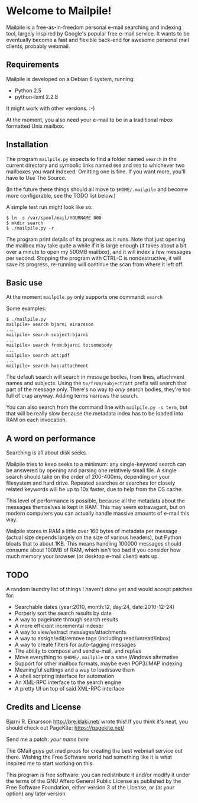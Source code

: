 # Welcome to Mailpile! #

Mailpile is a free-as-in-freedom personal e-mail searching and indexing
tool, largely inspired by Google's popular free e-mail service.  It wants
to be eventually become a fast and flexible back-end for awesome personal
mail clients, probably webmail.


## Requirements ##

Mailpile is developed on a Debian 6 system, running:

   * Python 2.5
   * python-lxml 2.2.8

It might work with other versions. :-)

At the moment, you also need your e-mail to be in a traditional mbox
formatted Unix mailbox.


## Installation ##

The program `mailpile.py` expects to find a folder named `search` in the
current directory and symbolic links named `000` and `001` to whichever
two mailboxes you want indexed.  Omitting one is fine.  If you want more,
you'll have to Use The Source.

(In the future these things should all move to `$HOME/.mailpile` and
become more configurable, see the TODO list below.)

A simple test run might look like so:

    $ ln -s /var/spool/mail/YOURNAME 000
    $ mkdir search
    $ ./mailpile.py -r

The program print details of its progress as it runs.  Note that just
opening the mailbox may take quite a while if it is large enough (it
takes about a bit over a minute to open my 500MB mailbox), and it will
index a few messages per second.  Stopping the program with CTRL-C is
nondestructive, it will save its progress, re-running will continue the
scan from where it left off.


## Basic use ##

At the moment `mailpile.py` only supports one command: `search`

Some examples:

    $ ./mailpile.py
    mailpile> search bjarni einarsson
    ...
    mailpile> search subject:bjarni
    ...
    mailpile> search from:bjarni to:somebody
    ...
    mailpile> search att:pdf
    ...
    mailpile> search has:attachment

The default search will search in message bodies, from lines, attachment
names and subjects.  Using the `to/from/subject/att` prefix will search
that part of the message only.  There's no way to *only* search bodies,
they're too full of crap anyway.  Adding terms narrows the search.

You can also search from the command line with `mailpile.py -s term`,
but that will be really slow because the metadata index has to be
loaded into RAM on each invocation.


## A word on performance ##

Searching is all about disk seeks.

Mailpile tries to keep seeks to a minimum: any single-keyword search can
be answered by opening and parsing one relatively small file.  A single
search should take on the order of 200-400ms, depending on your filesystem
and hard drive.  Repeated searches or searches for closely related keywords
will be up to 10x faster, due to help from the OS cache.

This level of performance is possible, because all the metadata about the
messages themselves is kept in RAM.  This may seem extravagant, but on
modern computers you can actually handle massive amounts of e-mail this way.

Mailpile stores in RAM a little over 160 bytes of metadata per message
(actual size depends largely on the size of various headers), but Python
bloats that to about 1KB.  This means handling 100000 messages should
consume about 100MB of RAM, which isn't too bad if you consider how much
memory your browser (or desktop e-mail client) eats up.


## TODO ##

A random laundry list of things I haven't done yet and would accept
patches for:

   * Searchable dates (year:2010, month:12, day:24, date:2010-12-24)
   * Porperly sort the search results by date
   * A way to pageinate through search results
   * A more efficient incremental indexer
   * A way to view/extract messages/attachments
   * A way to assign/edit/remove tags (including read/unread/inbox)
   * A way to create filters for auto-tagging messages
   * The ability to compose and send e-mail, and replies
   * Move everything to `$HOME/.mailpile` or a sane Windows alternative
   * Support for other mailbox formats, maybe even POP3/IMAP indexing
   * Meaningful settings and a way to load/save them
   * A shell scripting interface for automation
   * An XML-RPC interface to the search engine
   * A pretty UI on top of said XML-RPC interface


## Credits and License ##

Bjarni R. Einarsson <http://bre.klaki.net/> wrote this!  If you think
it's neat, you should check out PageKite: <https://pagekite.net/>

Send me a patch: *your name here*

The GMail guys get mad props for creating the best webmail service out
there.  Wishing the Free Software world had something like it is what
inspired me to start working on this.

This program is free software: you can redistribute it and/or modify it
under the terms of the  GNU  Affero General Public License as published
by the Free Software Foundation, either version 3 of the License, or (at
your option) any later version.

